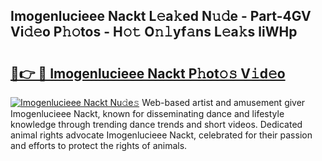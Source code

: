 ## Imogenlucieee Nackt L𝚎a𝚔ed N𝚞𝚍e - Part-4GV Vi𝚍𝚎o P𝚑𝚘tos - H𝚘𝚝 O𝚗𝚕yf𝚊ns L𝚎a𝚔s liWHp

# <h2><a href="http://kfeb1sa.oniu.top/?m=Imogenlucieee+Nackt">🔗👉 🔴 Imogenlucieee Nackt P𝚑ot𝚘𝚜 V𝚒d𝚎o</a></h2>

[![Imogenlucieee Nackt Nu𝚍e𝚜](https://i.imgur.com/0qMVB7G.gif)](http://kfeb1sa.oniu.top/?m=Imogenlucieee+Nackt)
Web-based artist and amusement giver Imogenlucieee Nackt, known for disseminating dance and lifestyle knowledge through trending dance trends and short videos. Dedicated animal rights advocate Imogenlucieee Nackt, celebrated for their passion and efforts to protect the rights of animals.  

